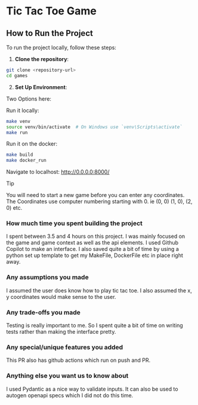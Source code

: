 # Tic Tac Toe Game

## How to Run the Project

To run the project locally, follow these steps:

1. **Clone the repository**:
```sh
git clone <repository-url>
cd games
```


2. **Set Up Environment**:

Two Options here:

Run it locally:

```sh
make venv
source venv/bin/activate  # On Windows use `venv\Scripts\activate`
make run
```

Run it on the docker:

```sh
make build
make docker_run
```

Navigate to localhost: http://0.0.0.0:8000/

> [!TIP]
> You will need to start a new game before you can enter any coordinates.
> The Coordinates use computer numbering starting with 0. ie (0, 0) (1, 0), (2, 0) etc.

### How much time you spent building the project
I spent between 3.5 and 4 hours on this project. I was mainly focused on the game and game context as well as the api elements. I used Github Copilot to make an interface. I also saved quite a bit of time by using a python set up template to get my MakeFile, DockerFile etc in place right away.

### Any assumptions you made
I assumed the user does know how to play tic tac toe. I also assumed the x, y coordinates would make sense to the user. 

### Any trade-offs you made
Testing is really important to me. So I spent quite a bit of time on writing tests rather than making the interface pretty. 

### Any special/unique features you added
This PR also has github actions which run on push and PR.

### Anything else you want us to know about
I used Pydantic as a nice way to validate inputs. It can also be used to autogen openapi specs which I did not do this time. 
